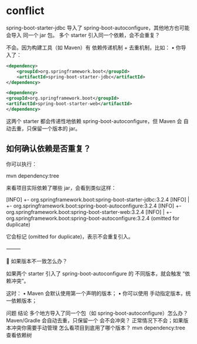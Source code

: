 # conflict

spring-boot-starter-jdbc 导入了 spring-boot-autoconfigure，其他地方也可能会导入 同一个 jar 包。
 多个 starter 引入同一个依赖，会不会重复？

不会。因为构建工具（如 Maven）有 依赖传递机制 + 去重机制，比如：
•	你导入了：

```xml
<dependency>
    <groupId>org.springframework.boot</groupId>
    <artifactId>spring-boot-starter-jdbc</artifactId>
</dependency>

<dependency>
<groupId>org.springframework.boot</groupId>
<artifactId>spring-boot-starter-web</artifactId>
</dependency>

```

这两个 starter 都会传递性地依赖 spring-boot-autoconfigure，但 Maven 会 自动去重，只保留一个版本的 jar。


## 如何确认依赖是否重复？

你可以执行：

mvn dependency:tree

来看项目实际依赖了哪些 jar，会看到类似这样：

[INFO] +- org.springframework.boot:spring-boot-starter-jdbc:3.2.4
[INFO] |  +- org.springframework.boot:spring-boot-autoconfigure:3.2.4
[INFO] +- org.springframework.boot:spring-boot-starter-web:3.2.4
[INFO] |  +- org.springframework.boot:spring-boot-autoconfigure:3.2.4 (omitted for duplicate)

它会标记 (omitted for duplicate)，表示不会重复引入。

⸻

🤔 如果版本不一致怎么办？

如果两个 starter 引入了 spring-boot-autoconfigure 的 不同版本，就会触发 “依赖冲突”。

这时：
•	Maven 会默认使用第一个声明的版本；
•	你可以使用 <dependencyManagement> 手动指定版本，统一依赖版本；

问题	结论
多个地方导入了同一个包（如 spring-boot-autoconfigure）怎么办？	Maven/Gradle 会自动去重，只保留一个
会不会冲突？	正常情况下不会；如果版本冲突你需要手动管理
怎么看项目到底用了哪个版本？	mvn dependency:tree 查看依赖树

